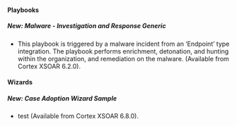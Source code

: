 
#### Playbooks
##### New: **Malware - Investigation and Response Generic**
- This playbook is triggered by a malware incident from an ‘Endpoint’ type integration. The playbook performs enrichment, detonation, and hunting within the organization, and remediation on the malware. (Available from Cortex XSOAR 6.2.0).

#### Wizards
##### New: **Case Adoption Wizard Sample**
- test (Available from Cortex XSOAR 6.8.0).
